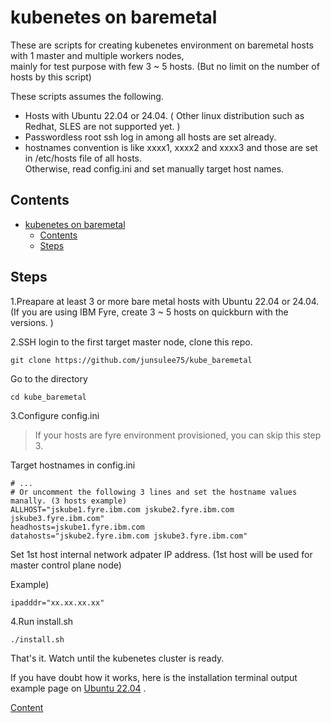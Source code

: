 # kubenetes on baremetal

These are scripts for creating kubenetes environment on baremetal hosts with 1 master and multiple workers nodes,  
mainly for test purpose with few 3 ~ 5 hosts. (But no limit on the number of hosts by this script)         

These scripts assumes the following.   

- Hosts with Ubuntu 22.04 or 24.04. ( Other linux distribution such as Redhat, SLES are not supported yet. )      
- Passwordless root ssh log in among all hosts are set already.    
- hostnames convention is like xxxx1, xxxx2 and xxxx3 and those are set in /etc/hosts file of all hosts.     
  Otherwise, read config.ini and set manually target host names.   


## Contents

- [kubenetes on baremetal](#kubenetes-on-baremetal)
  - [Contents](#contents)
  - [Steps](#steps)


## Steps   

1.Preapare at least 3 or more bare metal hosts with Ubuntu 22.04 or 24.04.             
(If you are using IBM Fyre, create 3 ~ 5 hosts on quickburn with the versions.  )   

2.SSH login to the first target master node, clone this repo.    

```
git clone https://github.com/junsulee75/kube_baremetal
```

Go to the directory   

```
cd kube_baremetal
```

3.Configure config.ini 

> If your hosts are fyre environment provisioned, you can skip this step 3.

Target hostnames in config.ini    

```
# ...
# Or uncomment the following 3 lines and set the hostname values manally. (3 hosts example) 
ALLHOST="jskube1.fyre.ibm.com jskube2.fyre.ibm.com jskube3.fyre.ibm.com"
headhosts=jskube1.fyre.ibm.com
datahosts="jskube2.fyre.ibm.com jskube3.fyre.ibm.com"
```

Set 1st host internal network adpater IP address.  (1st host will be used for master control plane node)    

Example)   
```
ipadddr="xx.xx.xx.xx"
```

4.Run install.sh
```
./install.sh
```

That's it. Watch until the kubenetes cluster is ready.    

If you have doubt how it works, here is the installation terminal output example page on [Ubuntu 22.04](./output_ubuntu22.md) .  

[Content](#contents)  


